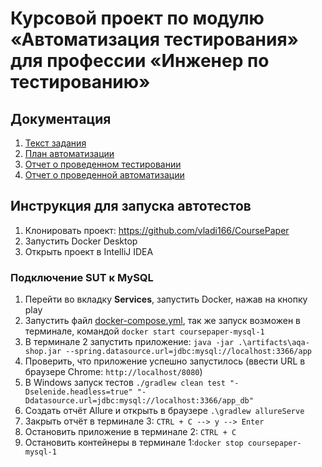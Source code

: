 # Курсовой проект по модулю «Автоматизация тестирования» для профессии «Инженер по тестированию»
## Документация

1. [Текст задания](https://github.com/netology-code/aqa-qamid-diplom/blob/main/README.md)
2. [План автоматизации](https://github.com/vladi166/CoursePaper/blob/main/docs/Plan.md)
3. [Отчет о проведенном тестировании]()
4. [Отчет о проведенной автоматизации]()

## **Инструкция для запуска автотестов**

1. Клонировать проект: https://github.com/vladi166/CoursePaper
2. Запустить Docker Desktop
3. Открыть проект в IntelliJ IDEA

### Подключение SUT к MySQL

1. Перейти во вкладку **Services**, запустить Docker, нажав на кнопку play
2. Запустить файл [‎docker-compose.yml](%E2%80%8Edocker-compose.yml), так же запуск возможен в терминале, командой `docker start coursepaper-mysql-1`
2. В терминале 2 запустить приложение: `java -jar .\artifacts\aqa-shop.jar --spring.datasource.url=jdbc:mysql://localhost:3366/app`
3. Проверить, что приложение успешно запустилось (ввести URL в браузере Сhrome: `http://localhost/8080`)
4. В Windows запуск тестов `./gradlew clean test "-Dselenide.headless=true" "-Ddatasource.url=jdbc:mysql://localhost:3366/app_db"`
5. Создать отчёт Allure и открыть в браузере `.\gradlew allureServe`
6. Закрыть отчёт в терминале 3:   `CTRL + C --> y --> Enter`
7. Остановить приложение в терминале 2: `CTRL + C`
8. Остановить контейнеры в терминале 1:`docker stop coursepaper-mysql-1`
